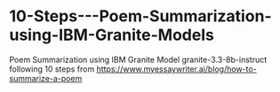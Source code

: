 # 10-Steps---Poem-Summarization-using-IBM-Granite-Models
Poem Summarization using IBM Granite Model granite-3.3-8b-instruct following 10 steps from https://www.myessaywriter.ai/blog/how-to-summarize-a-poem
